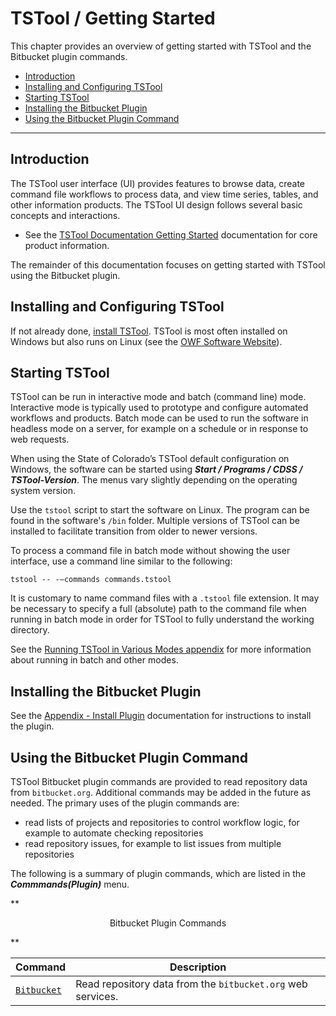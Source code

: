 # TSTool / Getting Started #

This chapter provides an overview of getting started with TSTool and the Bitbucket plugin commands.

*   [Introduction](#introduction)
*   [Installing and Configuring TSTool](#installing-and-configuring-tstool)
*   [Starting TSTool](#starting-tstool)
*   [Installing the Bitbucket Plugin](#installing-the-bitbucket-plugin)
*   [Using the Bitbucket Plugin Command](#using-the-bitbucket-plugin-command)

----------------

## Introduction ##

The TSTool user interface (UI) provides features to browse data, create command file workflows to process data,
and view time series, tables, and other information products.
The TSTool UI design follows several basic concepts and interactions.

*   See the [TSTool Documentation Getting Started](https://opencdss.state.co.us/tstool/latest/doc-user/getting-started/getting-started/)
    documentation for core product information.

The remainder of this documentation focuses on getting started with TSTool using the Bitbucket plugin.

## Installing and Configuring TSTool ##

If not already done, [install TSTool](https://opencdss.state.co.us/tstool/latest/doc-user/appendix-install/install/).
TSTool is most often installed on Windows but also runs on Linux (see the [OWF Software Website](https://software.openwaterfoundation.org)).

## Starting TSTool ##

TSTool can be run in interactive mode and batch (command line) mode.
Interactive mode is typically used to prototype and configure automated workflows and products.
Batch mode can be used to run the software in headless mode on a server,
for example on a schedule or in response to web requests.

When using the State of Colorado’s TSTool default configuration on Windows,
the software can be started using ***Start / Programs / CDSS / TSTool-Version***.
The menus vary slightly depending on the operating system version.

Use the `tstool` script to start the software on Linux.
The program can be found in the software's `/bin` folder.
Multiple versions of TSTool can be installed to facilitate transition from older to newer versions.

To process a command file in batch mode without showing the user interface,
use a command line similar to the following:

```
tstool -- -–commands commands.tstool
```

It is customary to name command files with a `.tstool` file extension.
It may be necessary to specify a full (absolute) path to the command file when
running in batch mode in order for TSTool to fully understand the working directory.

See the [Running TSTool in Various Modes appendix](https://opencdss.state.co.us/tstool/latest/doc-user/appendix-running/running/)
for more information about running in batch and other modes.

## Installing the Bitbucket Plugin ##

See the [Appendix - Install Plugin](../appendix-install/install.md) documentation for instructions to install the plugin.

## Using the Bitbucket Plugin Command ##

TSTool Bitbucket plugin commands are provided to read repository data from `bitbucket.org`.
Additional commands may be added in the future as needed.
The primary uses of the plugin commands are:

*   read lists of projects and repositories to control workflow logic,
    for example to automate checking repositories
*   read repository issues, for example to list issues from multiple repositories

The following is a summary of plugin commands,
which are listed in the ***Commmands(Plugin)*** menu.

**<p style="text-align: center;">
Bitbucket Plugin Commands
</p>**

| **Command** | **Description** |
| -- | -- |
| [`Bitbucket`](../command-ref/Bitbucket/Bitbucket.md) | Read repository data from the `bitbucket.org` web services. |
